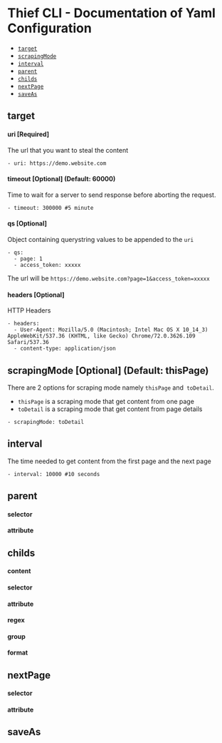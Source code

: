 Thief CLI - Documentation of Yaml Configuration
=========

<!-- configs -->
* [`target`](#target)
* [`scrapingMode`](#scrapingMode)
* [`interval`](#interval)
* [`parent`](#parent)
* [`childs`](#childs)
* [`nextPage`](#nextPage)
* [`saveAs`](#saveAs)

## target

#### uri [Required]
The url that you want to steal the content

```
- uri: https://demo.website.com
```

#### timeout [Optional] (Default: 60000)
Time to wait for a server to send response before aborting the request.

```
- timeout: 300000 #5 minute
```

#### qs [Optional]
Object containing querystring values to be appended to the `uri`

```
- qs:
  - page: 1
  - access_token: xxxxx
```

The url will be `https://demo.website.com?page=1&access_token=xxxxx`

#### headers [Optional]
HTTP Headers

```
- headers:
  - User-Agent: Mozilla/5.0 (Macintosh; Intel Mac OS X 10_14_3) AppleWebKit/537.36 (KHTML, like Gecko) Chrome/72.0.3626.109 Safari/537.36
  - content-type: application/json
```

## scrapingMode [Optional] (Default: thisPage)
There are 2 options for scraping mode namely `thisPage` and` toDetail`.

* `thisPage` is a scraping mode that get content from one page
* `toDetail` is a scraping mode that get content from page details

```
- scrapingMode: toDetail
```

## interval
The time needed to get content from the first page and the next page

```
- interval: 10000 #10 seconds
```

## parent

#### selector

#### attribute

## childs

#### content

#### selector

#### attribute

#### regex

#### group

#### format

## nextPage

#### selector

#### attribute

## saveAs
<!-- configsstop -->